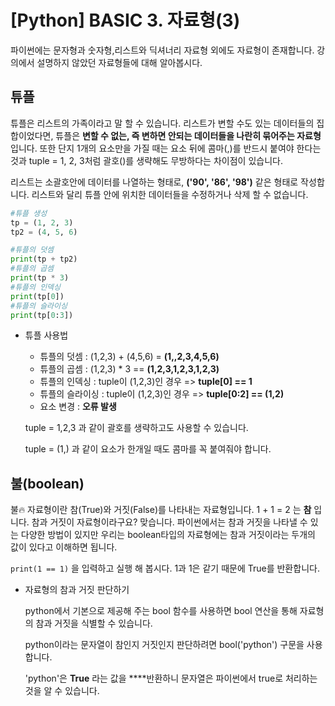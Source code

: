 # [Python] BASIC 3. 자료형(3)

파이썬에는 문자형과 숫자형,리스트와 딕셔너리 자료형 외에도 자료형이 존재합니다. 강의에서 설명하지 않았던 자료형들에 대해 알아봅시다.

## 튜플

 튜플은 리스트의 가족이라고 말 할 수 있습니다. 리스트가 변할 수도 있는 데이터들의 집합이었다면, 튜플은 **변할 수 없는, 즉 변하면 안되는 데이터들을 나란히 묶어주는 자료형**입니다. 또한 단지 1개의 요소만을 가질 때는 요소 뒤에 콤마(,)를 반드시 붙여야 한다는 것과 tuple = 1, 2, 3처럼 괄호()를 생략해도 무방하다는 차이점이 있습니다.

리스트는 소괄호안에 데이터를 나열하는 형태로,  **('90', '86', '98')** 같은 형태로 작성합니다. 리스트와 달리 튜플 안에 위치한 데이터들을 수정하거나 삭제 할 수 없습니다.

```python
#튜플 생성
tp = (1, 2, 3)
tp2 = (4, 5, 6)

#튜플의 덧셈
print(tp + tp2)
#튜플의 곱셈
print(tp * 3)
#튜플의 인덱싱
print(tp[0])
#튜플의 슬라이싱
print(tp[0:3])
```

- 튜플 사용법
    - 튜플의 덧셈 : (1,2,3) + (4,5,6) = **(1,,2,3,4,5,6)**
    - 튜플의 곱셈 : (1,2,3) * 3 == **(1,2,3,1,2,3,1,2,3)**
    - 튜플의 인덱싱 : tuple이 (1,2,3)인 경우 => **tuple[0] == 1**
    - 튜플의 슬라이싱 : tuple이 (1,2,3)인 경우 => **tuple[0:2] == (1,2)**
    - 요소 변경 : **오류 발생**

    tuple =  1,2,3 과 같이 괄호를 생략하고도 사용할 수 있습니다.

    tuple = (1,) 과 같이 요소가 한개일 때도 콤마를 꼭 붙여줘야 합니다.

## 불(boolean)

 불🔥 자료형이란 참(True)와 거짓(False)를 나타내는 자료형입니다. 1 + 1 = 2 는 **참** 입니다. 참과 거짓이 자료형이라구요? 맞습니다. 파이썬에서는 참과 거짓을 나타낼 수 있는 다양한 방법이 있지만 우리는 boolean타입의 자료형에는 참과 거짓이라는 두개의 값이 있다고 이해하면 됩니다.

`print(1 == 1)` 을 입력하고 실행 해 봅시다. 1과 1은 같기 때문에 True를 반환합니다.

- 자료형의 참과 거짓 판단하기

    python에서 기본으로 제공해 주는 bool 함수를 사용하면 bool 연산을 통해 자료형의 참과 거짓을 식별할 수 있습니다. 

    python이라는 문자열이 참인지 거짓인지 판단하려면 bool('python') 구문을 사용합니다.

    'python'은 **True** 라는 값을 ****반환하니 문자열은 파이썬에서 true로 처리하는 것을 알 수 있습니다.